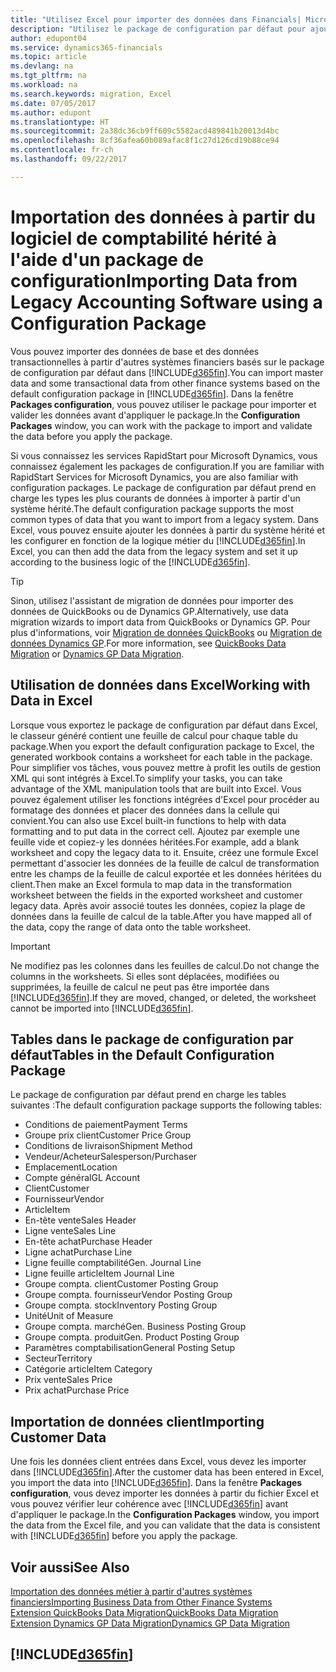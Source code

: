 ```yaml
---
title: "Utilisez Excel pour importer des données dans Financials| Microsoft Docs"
description: "Utilisez le package de configuration par défaut pour ajouter des données client dans Excel et les importer ensuite dans Dynamics 365 for Financials."
author: edupont04
ms.service: dynamics365-financials
ms.topic: article
ms.devlang: na
ms.tgt_pltfrm: na
ms.workload: na
ms.search.keywords: migration, Excel
ms.date: 07/05/2017
ms.author: edupont
ms.translationtype: HT
ms.sourcegitcommit: 2a38dc36cb9ff609c5582acd489841b20013d4bc
ms.openlocfilehash: 8cf36afea60b089afac8f1c27d126cd19b88ce94
ms.contentlocale: fr-ch
ms.lasthandoff: 09/22/2017

---
```

# <a name="importing-data-from-legacy-accounting-software-using-a-configuration-package"></a><span data-ttu-id="9df51-103">Importation des données à partir du logiciel de comptabilité hérité à l'aide d'un package de configuration</span><span class="sxs-lookup"><span data-stu-id="9df51-103">Importing Data from Legacy Accounting Software using a Configuration Package</span></span>
<span data-ttu-id="9df51-104">Vous pouvez importer des données de base et des données transactionnelles à partir d'autres systèmes financiers basés sur le package de configuration par défaut dans [!INCLUDE[d365fin](includes/d365fin_md.md)].</span><span class="sxs-lookup"><span data-stu-id="9df51-104">You can import master data and some transactional data from other finance systems based on the default configuration package in [!INCLUDE[d365fin](includes/d365fin_md.md)].</span></span> <span data-ttu-id="9df51-105">Dans la fenêtre **Packages configuration**, vous pouvez utiliser le package pour importer et valider les données avant d'appliquer le package.</span><span class="sxs-lookup"><span data-stu-id="9df51-105">In the **Configuration Packages** window, you can work with the package to import and validate the data before you apply the package.</span></span>  

<span data-ttu-id="9df51-106">Si vous connaissez les services RapidStart pour Microsoft Dynamics, vous connaissez également les packages de configuration.</span><span class="sxs-lookup"><span data-stu-id="9df51-106">If you are familiar with RapidStart Services for Microsoft Dynamics, you are also familiar with configuration packages.</span></span> <span data-ttu-id="9df51-107">Le package de configuration par défaut prend en charge les types les plus courants de données à importer à partir d'un système hérité.</span><span class="sxs-lookup"><span data-stu-id="9df51-107">The default configuration package supports the most common types of data that you want to import from a legacy system.</span></span> <span data-ttu-id="9df51-108">Dans Excel, vous pouvez ensuite ajouter les données à partir du système hérité et les configurer en fonction de la logique métier du [!INCLUDE[d365fin](includes/d365fin_md.md)].</span><span class="sxs-lookup"><span data-stu-id="9df51-108">In Excel, you can then add the data from the legacy system and set it up according to the business logic of the [!INCLUDE[d365fin](includes/d365fin_md.md)].</span></span>  

> [!TIP]  
>   <span data-ttu-id="9df51-109">Sinon, utilisez l'assistant de migration de données pour importer des données de QuickBooks ou de Dynamics GP.</span><span class="sxs-lookup"><span data-stu-id="9df51-109">Alternatively, use data migration wizards to import data from QuickBooks or Dynamics GP.</span></span> <span data-ttu-id="9df51-110">Pour plus d'informations, voir [Migration de données QuickBooks](ui-extensions-quickbooks-data-migration.md) ou [Migration de données Dynamics GP](ui-extensions-dynamicsgp-data-migration.md).</span><span class="sxs-lookup"><span data-stu-id="9df51-110">For more information, see [QuickBooks Data Migration](ui-extensions-quickbooks-data-migration.md) or [Dynamics GP Data Migration](ui-extensions-dynamicsgp-data-migration.md).</span></span>  

## <a name="working-with-data-in-excel"></a><span data-ttu-id="9df51-111">Utilisation de données dans Excel</span><span class="sxs-lookup"><span data-stu-id="9df51-111">Working with Data in Excel</span></span>
<span data-ttu-id="9df51-112">Lorsque vous exportez le package de configuration par défaut dans Excel, le classeur généré contient une feuille de calcul pour chaque table du package.</span><span class="sxs-lookup"><span data-stu-id="9df51-112">When you export the default configuration package to Excel, the generated workbook contains a worksheet for each table in the package.</span></span> <span data-ttu-id="9df51-113">Pour simplifier vos tâches, vous pouvez mettre à profit les outils de gestion XML qui sont intégrés à Excel.</span><span class="sxs-lookup"><span data-stu-id="9df51-113">To simplify your tasks, you can take advantage of the XML manipulation tools that are built into Excel.</span></span> <span data-ttu-id="9df51-114">Vous pouvez également utiliser les fonctions intégrées d'Excel pour procéder au formatage des données et placer des données dans la cellule qui convient.</span><span class="sxs-lookup"><span data-stu-id="9df51-114">You can also use Excel built-in functions to help with data formatting and to put data in the correct cell.</span></span> <span data-ttu-id="9df51-115">Ajoutez par exemple une feuille vide et copiez-y les données héritées.</span><span class="sxs-lookup"><span data-stu-id="9df51-115">For example, add a blank worksheet and copy the legacy data to it.</span></span> <span data-ttu-id="9df51-116">Ensuite, créez une formule Excel permettant d'associer les données de la feuille de calcul de transformation entre les champs de la feuille de calcul exportée et les données héritées du client.</span><span class="sxs-lookup"><span data-stu-id="9df51-116">Then make an Excel formula to map data in the transformation worksheet between the fields in the exported worksheet and customer legacy data.</span></span> <span data-ttu-id="9df51-117">Après avoir associé toutes les données, copiez la plage de données dans la feuille de calcul de la table.</span><span class="sxs-lookup"><span data-stu-id="9df51-117">After you have mapped all of the data, copy the range of data onto the table worksheet.</span></span>  

> [!IMPORTANT]  
>  <span data-ttu-id="9df51-118">Ne modifiez pas les colonnes dans les feuilles de calcul.</span><span class="sxs-lookup"><span data-stu-id="9df51-118">Do not change the columns in the worksheets.</span></span> <span data-ttu-id="9df51-119">Si elles sont déplacées, modifiées ou supprimées, la feuille de calcul ne peut pas être importée dans [!INCLUDE[d365fin](includes/d365fin_md.md)].</span><span class="sxs-lookup"><span data-stu-id="9df51-119">If they are moved, changed, or deleted, the worksheet cannot be imported into [!INCLUDE[d365fin](includes/d365fin_md.md)].</span></span>

## <a name="tables-in-the-default-configuration-package"></a><span data-ttu-id="9df51-120">Tables dans le package de configuration par défaut</span><span class="sxs-lookup"><span data-stu-id="9df51-120">Tables in the Default Configuration Package</span></span>
<span data-ttu-id="9df51-121">Le package de configuration par défaut prend en charge les tables suivantes :</span><span class="sxs-lookup"><span data-stu-id="9df51-121">The default configuration package supports the following tables:</span></span>

-   <span data-ttu-id="9df51-122">Conditions de paiement</span><span class="sxs-lookup"><span data-stu-id="9df51-122">Payment Terms</span></span>
-   <span data-ttu-id="9df51-123">Groupe prix client</span><span class="sxs-lookup"><span data-stu-id="9df51-123">Customer Price Group</span></span>
-   <span data-ttu-id="9df51-124">Conditions de livraison</span><span class="sxs-lookup"><span data-stu-id="9df51-124">Shipment Method</span></span>
-   <span data-ttu-id="9df51-125">Vendeur/Acheteur</span><span class="sxs-lookup"><span data-stu-id="9df51-125">Salesperson/Purchaser</span></span>
-   <span data-ttu-id="9df51-126">Emplacement</span><span class="sxs-lookup"><span data-stu-id="9df51-126">Location</span></span>
-   <span data-ttu-id="9df51-127">Compte général</span><span class="sxs-lookup"><span data-stu-id="9df51-127">GL Account</span></span>
-   <span data-ttu-id="9df51-128">Client</span><span class="sxs-lookup"><span data-stu-id="9df51-128">Customer</span></span>
-   <span data-ttu-id="9df51-129">Fournisseur</span><span class="sxs-lookup"><span data-stu-id="9df51-129">Vendor</span></span>
-   <span data-ttu-id="9df51-130">Article</span><span class="sxs-lookup"><span data-stu-id="9df51-130">Item</span></span>
-   <span data-ttu-id="9df51-131">En-tête vente</span><span class="sxs-lookup"><span data-stu-id="9df51-131">Sales Header</span></span>
-   <span data-ttu-id="9df51-132">Ligne vente</span><span class="sxs-lookup"><span data-stu-id="9df51-132">Sales Line</span></span>
-   <span data-ttu-id="9df51-133">En-tête achat</span><span class="sxs-lookup"><span data-stu-id="9df51-133">Purchase Header</span></span>
-   <span data-ttu-id="9df51-134">Ligne achat</span><span class="sxs-lookup"><span data-stu-id="9df51-134">Purchase Line</span></span>
-   <span data-ttu-id="9df51-135">Ligne feuille comptabilité</span><span class="sxs-lookup"><span data-stu-id="9df51-135">Gen. Journal Line</span></span>
-   <span data-ttu-id="9df51-136">Ligne feuille article</span><span class="sxs-lookup"><span data-stu-id="9df51-136">Item Journal Line</span></span>
-   <span data-ttu-id="9df51-137">Groupe compta. client</span><span class="sxs-lookup"><span data-stu-id="9df51-137">Customer Posting Group</span></span>
-   <span data-ttu-id="9df51-138">Groupe compta. fournisseur</span><span class="sxs-lookup"><span data-stu-id="9df51-138">Vendor Posting Group</span></span>
-   <span data-ttu-id="9df51-139">Groupe compta. stock</span><span class="sxs-lookup"><span data-stu-id="9df51-139">Inventory Posting Group</span></span>
-   <span data-ttu-id="9df51-140">Unité</span><span class="sxs-lookup"><span data-stu-id="9df51-140">Unit of Measure</span></span>
-   <span data-ttu-id="9df51-141">Groupe compta. marché</span><span class="sxs-lookup"><span data-stu-id="9df51-141">Gen. Business Posting Group</span></span>
-   <span data-ttu-id="9df51-142">Groupe compta. produit</span><span class="sxs-lookup"><span data-stu-id="9df51-142">Gen. Product Posting Group</span></span>
-   <span data-ttu-id="9df51-143">Paramètres comptabilisation</span><span class="sxs-lookup"><span data-stu-id="9df51-143">General Posting Setup</span></span>
-   <span data-ttu-id="9df51-144">Secteur</span><span class="sxs-lookup"><span data-stu-id="9df51-144">Territory</span></span>
-   <span data-ttu-id="9df51-145">Catégorie article</span><span class="sxs-lookup"><span data-stu-id="9df51-145">Item Category</span></span>
-   <span data-ttu-id="9df51-146">Prix vente</span><span class="sxs-lookup"><span data-stu-id="9df51-146">Sales Price</span></span>
-   <span data-ttu-id="9df51-147">Prix achat</span><span class="sxs-lookup"><span data-stu-id="9df51-147">Purchase Price</span></span>

## <a name="importing-customer-data"></a><span data-ttu-id="9df51-148">Importation de données client</span><span class="sxs-lookup"><span data-stu-id="9df51-148">Importing Customer Data</span></span>
<span data-ttu-id="9df51-149">Une fois les données client entrées dans Excel, vous devez les importer dans [!INCLUDE[d365fin](includes/d365fin_md.md)].</span><span class="sxs-lookup"><span data-stu-id="9df51-149">After the customer data has been entered in Excel, you import the data into [!INCLUDE[d365fin](includes/d365fin_md.md)].</span></span> <span data-ttu-id="9df51-150">Dans la fenêtre **Packages configuration**, vous devez importer les données à partir du fichier Excel et vous pouvez vérifier leur cohérence avec [!INCLUDE[d365fin](includes/d365fin_md.md)] avant d'appliquer le package.</span><span class="sxs-lookup"><span data-stu-id="9df51-150">In the **Configuration Packages** window, you import the data from the Excel file, and you can validate that the data is consistent with [!INCLUDE[d365fin](includes/d365fin_md.md)] before you apply the package.</span></span>

## <a name="see-also"></a><span data-ttu-id="9df51-151">Voir aussi</span><span class="sxs-lookup"><span data-stu-id="9df51-151">See Also</span></span>
[<span data-ttu-id="9df51-152">Importation des données métier à partir d'autres systèmes financiers</span><span class="sxs-lookup"><span data-stu-id="9df51-152">Importing Business Data from Other Finance Systems</span></span>](upload-data.md)  
[<span data-ttu-id="9df51-153">Extension QuickBooks Data Migration</span><span class="sxs-lookup"><span data-stu-id="9df51-153">QuickBooks Data Migration</span></span>](ui-extensions-quickbooks-data-migration.md)  
[<span data-ttu-id="9df51-154">Extension Dynamics GP Data Migration</span><span class="sxs-lookup"><span data-stu-id="9df51-154">Dynamics GP Data Migration</span></span>](ui-extensions-dynamicsgp-data-migration.md)  

## [!INCLUDE[d365fin](includes/free_trial_md.md)]


